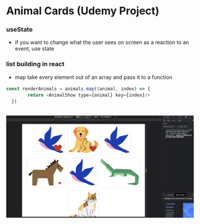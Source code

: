 # Animal Cards (Udemy Project)

### useState

- if you want to change what the user sees on screen as a reaction to an event, use state

### list building in react
- map take every element out of an array and pass it to a function 

```js
const renderAnimals = animals.map((animal, index) => {
        return <AnimalShow type={animal} key={index}/>
  })
  
```

![localImage](./src/example.png)
